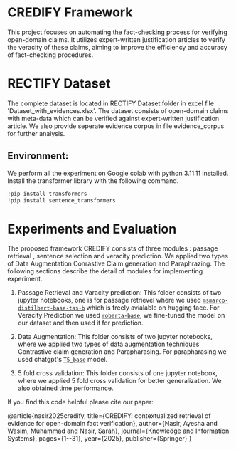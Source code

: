 # CREDIFY Framework
This project focuses on automating the fact-checking process for verifying open-domain claims. It utilizes expert-written justification articles to verify the veracity of these claims, aiming to improve the efficiency and accuracy of fact-checking procedures.

# RECTIFY Dataset
The complete dataset is located in RECTIFY Dataset folder in excel file 'Dataset_with_evidences.xlsx'. The dataset consists of open-domain claims with meta-data which can be verified against expert-written justification article. We also provide seperate evidence corpus in file evidence_corpus for further analysis.

## Environment:
We perform all the experiment on Google colab with python 3.11.11 installed. Install the transformer library with the following command.
```bash 
!pip install transformers 
!pip install sentence_transformers
```

# Experiments and Evaluation
The proposed framework CREDIFY consists of three modules : passage retrieval , sentence selection and veracity prediction. We applied two types of Data Augmentation Conrastive Claim generation and Paraphrazing. The following sections describe the detail of modules for implementing experiment.

1. Passage Retrieval and Varacity prediction: This folder consists of two jupyter notebooks, one is for passage retrievel where we used [`msmarco-distilbert-base-tas-b`](https://huggingface.co/sentence-transformers/msmarco-distilbert-base-tas-b) which is freely avialable on hugging face. For Veracity Prediction we used [`roberta-base`](https://huggingface.co/FacebookAI/roberta-base), we fine-tuned the model on our dataset and then used it for prediction.

2. Data Augmentation: This folder consists of two jupyter notebooks, where we applied two types of data augmentation techniques Contrastive claim generation and Parapharasing. For parapharasing we used chatgpt's [`T5_base`](https://huggingface.co/humarin/chatgpt_paraphraser_on_T5_base) model.

3. 5 fold cross validation: This folder consists of one jupyter notebook, where we applied 5 fold cross validation for better generalization. We also obtained time performance.

If you find this code helpful please cite our paper:

@article{nasir2025credify,
  title={CREDIFY: contextualized retrieval of evidence for open-domain fact verification},
  author={Nasir, Ayesha and Wasim, Muhammad and Nasir, Sarah},
  journal={Knowledge and Information Systems},
  pages={1--31},
  year={2025},
  publisher={Springer}
}

